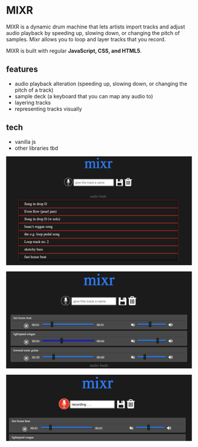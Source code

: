 # MIXR

MIXR is a dynamic drum machine that lets artists import tracks and adjust audio playback by speeding up, slowing down, or changing the pitch of samples. Mixr allows you to loop and layer tracks that you record. 

MIXR is built with regular **JavaScript, CSS, and HTML5**.

## features

- audio playback alteration (speeding up, slowing down, or changing the pitch of a track)
- sample deck (a keyboard that you can map any audio to)
- layering tracks
- representing tracks visually

## tech

- vanilla js
- other libraries tbd

![Home Page](./screenshots/home.png)

![Mix](./screenshots/mix.png)

![Record](./screenshots/record.png)
